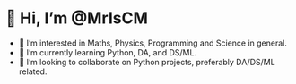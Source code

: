 # 👋 Hi, I’m @MrIsCM
- 👀 I’m interested in Maths, Physics, Programming and Science in general.
- 🌱 I’m currently learning Python, DA, and DS/ML.
- 💞️ I’m looking to collaborate on Python projects, preferably DA/DS/ML related.
